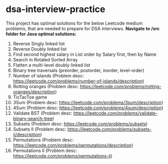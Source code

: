 # dsa-interview-practice
This project has optimal solutions for the below Leetcode medium problems, that are needed to prepare for DSA interviews.
**Navigate to /src folder for Java optimal solutions:**

1. Reverse Singly linked list
2. Reverse Doubly linked list
3. Find second highest salary in List<Person> order by Salary first, then by Name
4. Search in Rotated Sorted Array
5. Flatten a multi-level doubly linked list
6. Binary tree traversals (preorder, postorder, inorder, level-order)
7. Number of islands (Problem desc: https://leetcode.com/problems/number-of-islands/description)
8. Rotting oranges (Problem desc: https://leetcode.com/problems/rotting-oranges/description)
9. TicTacToe game
10. 3Sum (Problem desc: https://leetcode.com/problems/3sum/description)
11. 4Sum (Problem desc: https://leetcode.com/problems/4sum/description)
12. Validate BST (Problem desc: https://leetcode.com/problems/validate-binary-search-tree)
13. Subsets (Problem desc: https://leetcode.com/problems/subsets)
14. Subsets II (Problem desc: https://leetcode.com/problems/subsets-ii/description)
15. Permutations (Problem desc: https://leetcode.com/problems/permutations/description)
16. Permutations II (Problem desc: https://leetcode.com/problems/permutations-ii)
